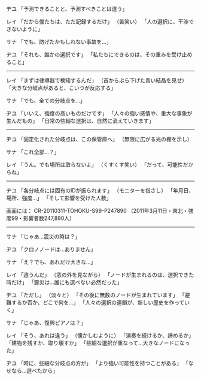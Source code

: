 
ヂユ
「予測できることと、予測すべきことは違う」

レイ
「だから僕たちは、ただ記録するだけ」
（苦笑い）
「人の選択に、干渉できないように」

サナ
「でも、防げたかもしれない事故を...」

ヂユ
「それも、誰かの選択です」
「私たちにできるのは、その重みを受け止めること」

---
レイ
「まずは律導器で検知するんだ」
（首からぶら下げた青い結晶を見せ）
「大きな分岐点があると、こいつが反応する」

サナ
「でも、全ての分岐点を...」

ヂユ
「いいえ、強度の高いものだけです」
「人々の強い感情や、重大な事象が生んだもの」
「日常の些細な選択は、自然に消えていきます」

---
ヂユ
「固定化された分岐点は、この保管庫へ」
（無限に広がる光の棚を示し）

サナ
「これ全部...？」

レイ
「うん。でも場所は取らないよ」
（くすくす笑い）
「だって、可能性だからね」

---
ヂユ
「各分岐点には固有のIDが振られます」
（モニターを指さし）
「年月日、場所、強度...」
「そして影響を受けた人数」

画面には：
CR-20110311-TOHOKU-S99-P247890
（2011年3月11日・東北・強度99・影響者数247,890人）

---
サナ
「じゃあ...震災の時は？」

ヂユ
「クロノノードは...ありません」

サナ
「え？でも、あれだけ大きな...」

レイ
「違うんだ」
（窓の外を見ながら）
「ノードが生まれるのは、選択できた時だけ」
「震災は...誰にも選べない必然だった」

ヂユ
「ただし」
（淡々と）
「その後に無数のノードが生まれています」
「避難するか否か、どこで何を...」
「人々の選択の連鎖が、新しい歴史を作っていく」

サナ
「じゃあ、復興ピアノは？」

レイ
「そう、あれは違う」
（懐かしむように）
「演奏を続けるか、諦めるか」
「建物を残すか、取り壊すか」
「些細な選択が重なって...大きなノードになった」

ヂユ
「時に、些細な分岐点の方が」
「より強い可能性を持つことがある」
「なぜなら...選べたから」